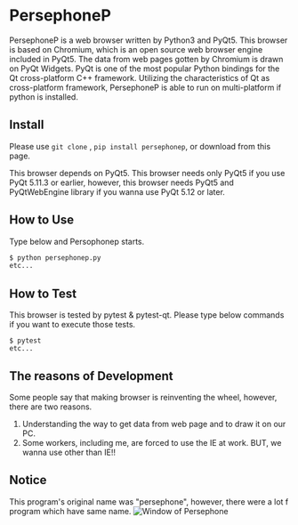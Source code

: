 
# PersephoneP

PersephoneP is a web browser written by Python3 and PyQt5.
This browser is based on Chromium,
 which is an open source web browser engine included in PyQt5.
The data from web pages gotten by Chromium is drawn on PyQt Widgets.
PyQt is one of the most popular Python bindings for the Qt cross-platform C++ framework.
Utilizing the characteristics of Qt as cross-platform framework,
 PersephoneP is able to run on multi-platform if python is installed.

## Install

Please use ```git clone``` , ```pip install persephonep```,
 or download from this page.

This browser depends on PyQt5.
This browser needs only PyQt5 if you use PyQt 5.11.3 or earlier,
 however, this browser needs PyQt5 and PyQtWebEngine library
 if you wanna use PyQt 5.12 or later.

## How to Use

Type below and Persophonep starts.

``` bash
$ python persephonep.py
etc...
```

## How to Test

This browser is tested by pytest & pytest-qt.
Please type below commands if you want to execute those tests.

```text
$ pytest
etc...
```

## The reasons of Development

Some people say that making browser is reinventing the wheel,
 however, there are two reasons.

1. Understanding the way to get data from web page and to draw it on our PC.
1. Some workers, including me, are forced to use the IE at work. BUT,
 we wanna use other than IE!!

## Notice

This program's original name was "persephone",
 however, there were a lot f program which have same name.
![Window of Persephone](https://github.com/montblanc18/persephonep/blob/master/img/window_of_persephonep.png "Window_of_Persephone")
